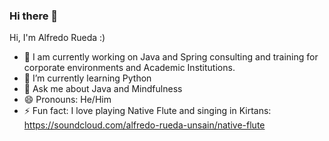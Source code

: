 ### Hi there 👋



Hi, I'm Alfredo Rueda :)

- 🔭 I am currently working on Java and Spring consulting and training for corporate environments and Academic Institutions.
- 🌱 I’m currently learning Python
- 💬 Ask me about Java and Mindfulness
- 😄 Pronouns: He/Him
- ⚡ Fun fact: I love playing Native Flute and singing in Kirtans:
  https://soundcloud.com/alfredo-rueda-unsain/native-flute

